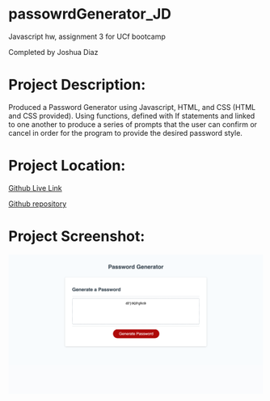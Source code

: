 # passowrdGenerator_JD
Javascript hw, assignment 3 for UCf bootcamp


Completed by Joshua Diaz


# Project Description:


Produced a Password Generator using Javascript, HTML, and CSS (HTML and CSS provided). Using functions, defined with If statements and linked to one another to produce a series of prompts that the user can confirm or cancel in order for the program to provide the desired password style.


# Project Location:
[Github Live Link](https://jdiaz240.github.io/passowrdGenerator_JD/)

[Github repository](https://github.com/Jdiaz240/passowrdGenerator_JD)


# Project Screenshot:

![password generator image](./password_gen.png)

